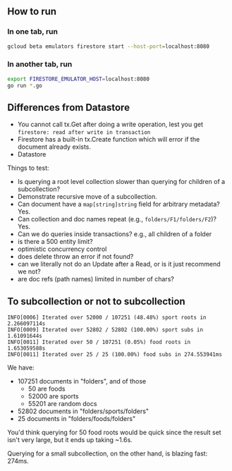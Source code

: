 ## How to run

### In one tab, run
```bash
gcloud beta emulators firestore start --host-port=localhost:8080
```

### In another tab, run
```bash
export FIRESTORE_EMULATOR_HOST=localhost:8080
go run *.go
``` 

## Differences from Datastore
- You cannot call tx.Get after doing a write operation, lest you get `firestore: read after write in transaction`
- Firestore has a built-in tx.Create function which will error if the document already exists.
- Datastore

Things to test:
- Is querying a root level collection slower than querying for children of a subcollection?
- Demonstrate recursive move of a subcollection.  
- Can document have a `map[string]string` field for arbitrary metadata? Yes.
- Can collection and doc names repeat (e.g., `folders/F1/folders/F2`)? Yes.
- Can we do queries inside transactions? e.g., all children of a folder
- is there a 500 entity limit?
- optimistic concurrency control
- does delete throw an error if not found?
- can we literally not do an Update after a Read, or is it just recommend we not?
- are doc refs (path names) limited in number of chars?

## To subcollection or not to subcollection
```
INFO[0006] Iterated over 52000 / 107251 (48.48%) sport roots in 2.266097114s 
INFO[0009] Iterated over 52802 / 52802 (100.00%) sport subs in 1.61091644s 
INFO[0011] Iterated over 50 / 107251 (0.05%) food roots in 1.653059588s 
INFO[0011] Iterated over 25 / 25 (100.00%) food subs in 274.553941ms
```

We have:
- 107251 documents in "folders", and of those
  - 50 are foods
  - 52000 are sports
  - 55201 are random docs
- 52802 documents in "folders/sports/folders"
- 25 documents in "folders/foods/folders"

You'd think querying for 50 food roots would be quick since the result set
isn't very large, but it ends up taking ~1.6s.

Querying for a small subcollection, on the other hand, is blazing fast: 274ms.